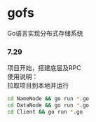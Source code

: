 # gofs
Go语言实现分布式存储系统  
  
### 7.29  
项目开始，搭建底层及RPC  
使用说明：  
拉取项目到本地并运行  
```Bash
cd NameNode && go run *.go
cd DataNode && go run *.go
cd Client && go run *.go
```
